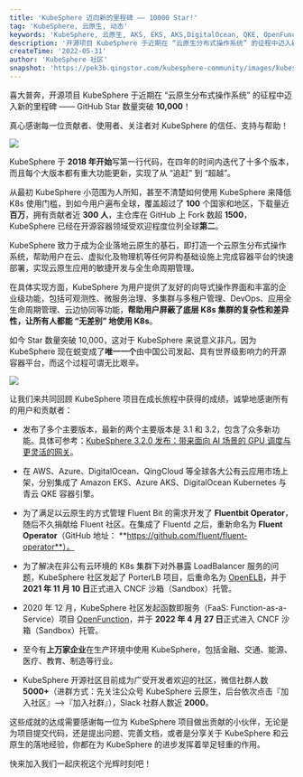 ```yaml
---
title: 'KubeSphere 迈向新的里程碑 —— 10000 Star!'
tag: 'KubeSphere, 云原生, 动态'
keywords: 'KubeSphere, 云原生, AKS, EKS, AKS,DigitalOcean, QKE, OpenFunction, OpenELB'
description: '开源项目 KubeSphere 于近期在 “云原生分布式操作系统” 的征程中迈入新的里程碑 —— GitHub Star 数量突破 10,000！'
createTime: '2022-05-31'
author: 'KubeSphere 社区'
snapshot: 'https://pek3b.qingstor.com/kubesphere-community/images/kubesphere-gitlab-devops.png'
---
```


喜大普奔，开源项目 KubeSphere 于近期在 “云原生分布式操作系统” 的征程中迈入新的里程碑 —— GitHub Star 数量突破 **10,000**！

真心感谢每一位贡献者、使用者、关注者对 KubeSphere 的信任、支持与帮助！

![](https://pek3b.qingstor.com/kubesphere-community/images/202205311720159.png)

KubeSphere 于 **2018 年开始**写第一行代码，在四年的时间内迭代了十多个版本，而且每个大版本都有重大功能更新，实现了从 “追赶” 到 “超越”。

从最初 KubeSphere 小范围为人所知，甚至不清楚如何使用 KubeSphere 来降低 K8s 使用门槛，到如今用户遍布全球，覆盖超过了 **100** 个国家和地区，下载量近**百万**，拥有贡献者近 **300 人**，主仓库在 GitHub 上 Fork 数超 **1500**，KubeSphere 已经在开源容器领域受欢迎程度位列全球**第二**。

KubeSphere 致力于成为企业落地云原生的基石，即打造一个云原生分布式操作系统，帮助用户在云、虚拟化及物理机等任何异构基础设施上完成容器平台的快速部署，实现云原生应用的敏捷开发与全生命周期管理。

在具体实现方面，KubeSphere 为用户提供了友好的向导式操作界面和丰富的企业级功能，包括可观测性、微服务治理、多集群与多租户管理、DevOps、应用全生命周期管理、云边协同等功能，**帮助用户屏蔽了底层 K8s 集群的复杂性和差异性，让所有人都能 “无差别” 地使用 K8s**。

如今 Star 数量突破 10,000，这对于 KubeSphere 来说意义非凡，因为 KubeSphere 现在蜕变成了**唯一一个**由中国公司发起、具有世界级影响力的开源容器平台，而这个过程可谓无比艰辛。

![](https://pek3b.qingstor.com/kubesphere-community/images/202205311543999.png)

让我们来共同回顾 KubeSphere 项目在成长旅程中获得的成绩，诚挚地感谢所有的用户和贡献者：

+ 发布了多个主要版本，最新的两个主要版本是 3.1 和 3.2，包含了众多新功能。具体可参考：[KubeSphere 3.2.0 发布：带来面向 AI 场景的 GPU 调度与更灵活的网关](https://kubesphere.com.cn/blogs/kubesphere-3.2.0-ga-announcement/)。
+ 在 AWS、Azure、DigitalOcean、QingCloud 等全球各大公有云应用市场上架，分别集成了 Amazon EKS、Azure AKS、DigitalOcean Kubernetes 与青云 QKE 容器引擎。

+ 为了满足以云原生的方式管理 Fluent Bit 的需求开发了 **Fluentbit Operator**，随后不久捐献给 Fluent 社区。在集成了 Fluentd 之后，重新命名为 **Fluent Operator**（GitHub 地址： **https://github.com/fluent/fluent-operator**）。
+ 为了解决在非公有云环境的 K8s 集群下对外暴露 LoadBalancer 服务的问题，KubeSphere 社区发起了 PorterLB 项目，后重命名为 [OpenELB](https://github.com/kubesphere/openelb/)，并于 **2021 年 11 月 10 日**正式进入 CNCF 沙箱（Sandbox）托管。
+ 2020 年 12 月，KubeSphere 社区发起函数即服务（FaaS: Function-as-a-Service）项目 [OpenFunction](https://github.com/OpenFunction/OpenFunction/)，并于 **2022 年 4 月 27 日**正式进入 CNCF 沙箱（Sandbox）托管。
+ 至今有**上万家企业**在生产环境中使用 KubeSphere，包括金融、交通、能源、医疗、教育、制造等行业。
+ KubeSphere 开源社区目前成为广受开发者欢迎的社区，微信社群人数 **5000+**（进群方式：先关注公众号 KubeSphere 云原生，后台依次点击『加入社区』-->『加入社群』），Slack 社群人数近 **2000**。

这些成就的达成需要感谢每一位为 KubeSphere 项目做出贡献的小伙伴，无论是为项目提交代码，还是提出问题、完善文档，或者是分享关于 KubeSphere 和云原生的落地经验，你都在为 KubeSphere 的进步发挥着举足轻重的作用。

快来加入我们一起庆祝这个光辉时刻吧！